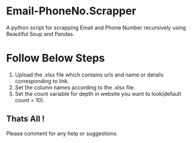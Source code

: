 # Email-PhoneNo.Scrapper
A python script for scrapping Email and Phone Number recursively using Beautiful Soup and Pandas.
 # Follow Below Steps
 
 1. Upload the .xlsx file which contains urls and name or details corresponding to link.
 2. Set the column names according to the .xlsx file.
 3. Set the count variable for depth in website you want to look(default count = 10).
 ## Thats All ! 
 
 Please comment for any help or suggestions.
